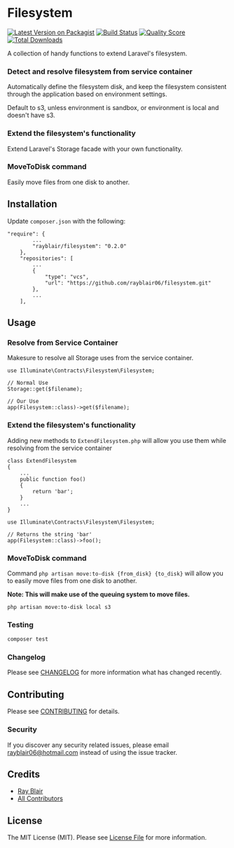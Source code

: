 # Filesystem

[![Latest Version on Packagist](https://img.shields.io/packagist/v/rayblair/Filesystem.svg?style=flat-square)](https://packagist.org/packages/rayblair/Filesystem)
[![Build Status](https://img.shields.io/travis/rayblair/Filesystem/master.svg?style=flat-square)](https://travis-ci.org/rayblair/Filesystem)
[![Quality Score](https://img.shields.io/scrutinizer/g/rayblair/Filesystem.svg?style=flat-square)](https://scrutinizer-ci.com/g/rayblair/Filesystem)
[![Total Downloads](https://img.shields.io/packagist/dt/rayblair/Filesystem.svg?style=flat-square)](https://packagist.org/packages/rayblair/Filesystem)

A collection of handy functions to extend Laravel's filesystem.

### Detect and resolve filesystem from service container

Automatically define the filesystem disk, and keep the filesystem consistent through the application based on environment settings.

Default to s3, unless environment is sandbox, or environment is local and doesn't have s3.

### Extend the filesystem's functionality

Extend Laravel's Storage facade with your own functionality.

### MoveToDisk command

Easily move files from one disk to another.

## Installation

<!-- You can install the package via composer: -->

<!-- ```bash
composer require rayblair/filesystem
``` -->

Update `composer.json` with the following:

```
"require": {
        ...
        "rayblair/filesystem": "0.2.0"
    },
    "repositories": [
        ...
        {
            "type": "vcs",
            "url": "https://github.com/rayblair06/filesystem.git"
        },
        ...
    ],
```

## Usage

### Resolve from Service Container

Makesure to resolve all Storage uses from the service container.

```
use Illuminate\Contracts\Filesystem\Filesystem;

// Normal Use
Storage::get($filename);

// Our Use
app(Filesystem::class)->get($filename);
```

### Extend the filesystem's functionality

Adding new methods to `ExtendFilesystem.php` will allow you use them while resolving from the service container

```
class ExtendFilesystem
{
    ...
    public function foo()
    {
        return 'bar';
    }
    ...
}

use Illuminate\Contracts\Filesystem\Filesystem;

// Returns the string 'bar'
app(Filesystem::class)->foo();
```

### MoveToDisk command

Command `php artisan move:to-disk {from_disk} {to_disk}` will allow you to easily move files from one disk to another.

**Note: This will make use of the queuing system to move files.**

```
php artisan move:to-disk local s3
```

### Testing

```bash
composer test
```

### Changelog

Please see [CHANGELOG](CHANGELOG.md) for more information what has changed recently.

## Contributing

Please see [CONTRIBUTING](CONTRIBUTING.md) for details.

### Security

If you discover any security related issues, please email rayblair06@hotmail.com instead of using the issue tracker.

## Credits

-   [Ray Blair](https://github.com/rayblair)
-   [All Contributors](../../contributors)

## License

The MIT License (MIT). Please see [License File](LICENSE.md) for more information.
